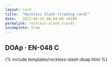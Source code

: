 ```yaml
---
layout: card
title:  "Reckless Slash (trading card)"
date:   2022-06-25 08:44:00 +0100
permalink: reckless-slash_(card)
incomplete: true
---
```


## DOAp &middot; EN-048 C

{% include templates/reckless-slash-doap.html %}